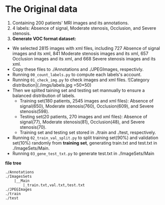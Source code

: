 # The Original data 
1. Containing 200 patients' MRI images and its annotations.
2. 4 labels: Absence of signal, Moderate stenosis, Occlusion, and Severe stenosis.
3. **Generate VOC format dataset:** 
  * We selected 2815 images with xml files, including 727 Absence of signal images and its xml, 841 Moderate stenosis images and its xml, 657 Occlusion images and its xml, and 668 Severe stenosis images and its xml.
  * Copy these files to ./Annotations and ./JPEGImages, respectivly. 
  * Running `00_count_labels.py` to compute each labels's account.
  * Running `01_check_img.py` to check images and xml files.
    ![Category distribution](./imgs/labels.jpg =50*50)
  * Then we splited taining set and testing set mannually to ensure a balanced distribution of labels.
    * Training set(180 patients, 2545 images and xml files): Absence of signal(650), Moderate stenosis(760), Occlusion(609), and Severe stenosis(598).
    * Testing set(20 patients, 270 images and xml files): Absence of signal(77), Moderate stenosis(81), Occlusion(48), and Severe stenosis(70).
    * Training set and testing set stored in ./train and ./test, respectively.
  * Running `02_train_val_split.py` to split training set(90%) and validation set(10%) randomly from **training set**, generating train.txt and test.txt in ./ImageSets/Main.
  * Running `03_gene_test_txt.py` to generate test.txt in ./ImageSets/Main

**file tree**
```
./Annotations
./ImagesSets
    |__Main
        |_train.txt,val.txt,test.txt
./JPEGImages
./train
./test
```
